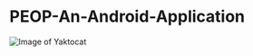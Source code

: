 # PEOP-An-Android-Application

![Image of Yaktocat](https://octodex.github.com/images/yaktocat.png)
